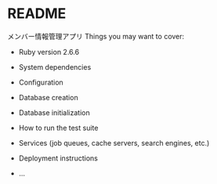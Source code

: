 # README

メンバー情報管理アプリ
Things you may want to cover:

* Ruby version
2.6.6
* System dependencies

* Configuration

* Database creation

* Database initialization

* How to run the test suite

* Services (job queues, cache servers, search engines, etc.)

* Deployment instructions

* ...

